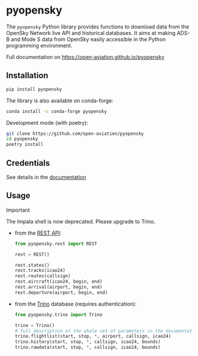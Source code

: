 # pyopensky

The `pyopensky` Python library provides functions to download data from the OpenSky Network live API and historical databases. It aims at making ADS-B and Mode S data from OpenSky easily accessible in the Python programming environment.

Full documentation on https://open-aviation.github.io/pyopensky

## Installation

```sh
pip install pyopensky
```

The library is also available on conda-forge:

```sh
conda install -c conda-forge pyopensky
```

Development mode (with poetry):

```sh
git clone https://github.com/open-aviation/pyopensky
cd pyopensky
poetry install
```

## Credentials

See details in the [documentation](https://open-aviation.github.io/pyopensky/credentials.html)

## Usage

> [!IMPORTANT]
> The Impala shell is now deprecated. Please upgrade to Trino.

- from the [REST API](https://open-aviation.github.io/pyopensky/rest.html):

  ```python
  from pyopensky.rest import REST

  rest = REST()

  rest.states()
  rest.tracks(icao24)
  rest.routes(callsign)
  rest.aircraft(icao24, begin, end)
  rest.arrival(airport, begin, end)
  rest.departure(airport, begin, end)
  ```

- from the [Trino](https://open-aviation.github.io/pyopensky/trino.html) database (requires authentication):

  ```python
  from pyopensky.trino import Trino

  trino = Trino()
  # full description of the whole set of parameters in the documentation
  trino.flightlist(start, stop, *, airport, callsign, icao24)
  trino.history(start, stop, *, callsign, icao24, bounds)
  trino.rawdata(start, stop, *, callsign, icao24, bounds)
  ```
